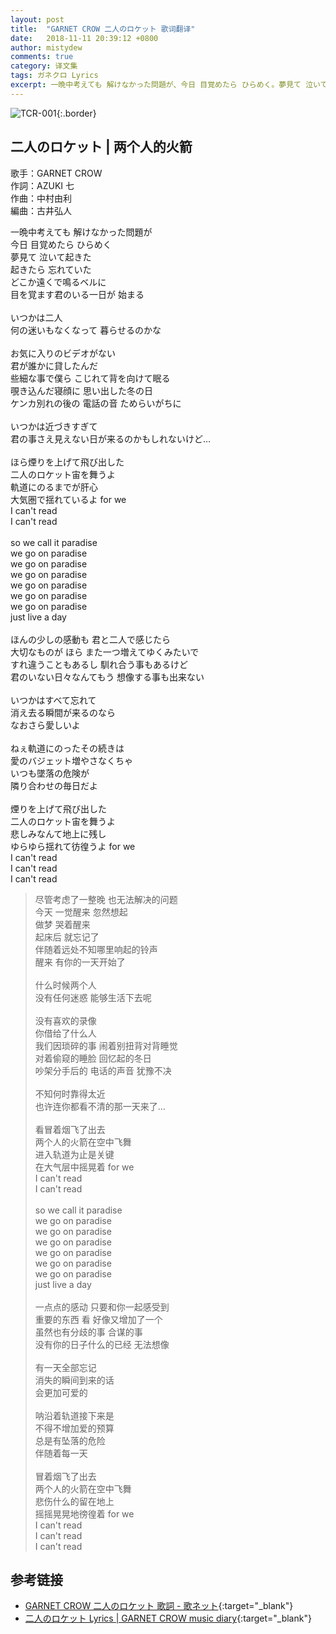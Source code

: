 ```yaml
---
layout: post
title:  "GARNET CROW 二人のロケット 歌词翻译"
date:   2018-11-11 20:39:12 +0800
author: mistydew
comments: true
category: 译文集
tags: ガネクロ Lyrics
excerpt: 一晩中考えても 解けなかった問題が、今日 目覚めたら ひらめく。夢見て 泣いて起きた、起きたら 忘れていた。どこか遠くで鳴るベルに、目を覚ます君のいる一日が 始まる。
---
```

![TCR-001](https://crowsub.github.io/assets/images/discography/album/TCR-001.jpg){:.border}

## 二人のロケット | 两个人的火箭

歌手：GARNET CROW<br>
作詞：AZUKI 七<br>
作曲：中村由利<br>
編曲：古井弘人

<div class="lyric-original">
<p>
一晩中考えても 解けなかった問題が<br>
今日 目覚めたら ひらめく<br>
夢見て 泣いて起きた<br>
起きたら 忘れていた<br>
どこか遠くで鳴るベルに<br>
目を覚ます君のいる一日が 始まる<br>
<br>
いつかは二人<br>
何の迷いもなくなって 暮らせるのかな<br>
<br>
お気に入りのビデオがない<br>
君が誰かに貸したんだ<br>
些細な事で僕ら こじれて背を向けて眠る<br>
覗き込んだ寝顔に 思い出した冬の日<br>
ケンカ別れの後の 電話の音 ためらいがちに<br>
<br>
いつかは近づきすぎて<br>
君の事さえ見えない日が来るのかもしれないけど…<br>
<br>
ほら煙りを上げて飛び出した<br>
二人のロケット宙を舞うよ<br>
軌道にのるまでが肝心<br>
大気圏で揺れているよ for we<br>
I can't read<br>
I can't read<br>
<br>
so we call it paradise<br>
we go on paradise<br>
we go on paradise<br>
we go on paradise<br>
we go on paradise<br>
we go on paradise<br>
we go on paradise<br>
just live a day<br>
<br>
ほんの少しの感動も 君と二人で感じたら<br>
大切なものが ほら また一つ増えてゆくみたいで<br>
すれ違うこともあるし 馴れ合う事もあるけど<br>
君のいない日々なんてもう 想像する事も出来ない<br>
<br>
いつかはすべて忘れて<br>
消え去る瞬間が来るのなら<br>
なおさら愛しいよ<br>
<br>
ねぇ軌道にのったその続きは<br>
愛のバジェット増やさなくちゃ<br>
いつも墜落の危険が<br>
隣り合わせの毎日だよ<br>
<br>
煙りを上げて飛び出した<br>
二人のロケット宙を舞うよ<br>
悲しみなんて地上に残し<br>
ゆらゆら揺れて彷徨うよ for we<br>
I can't read<br>
I can't read<br>
I can't read
</p>
</div>

<div class="lyric-translation">
<blockquote>
尽管考虑了一整晚 也无法解决的问题<br>
今天 一觉醒来 忽然想起<br>
做梦 哭着醒来<br>
起床后 就忘记了<br>
伴随着远处不知哪里响起的铃声<br>
醒来 有你的一天开始了<br>
<br>
什么时候两个人<br>
没有任何迷惑 能够生活下去呢<br>
<br>
没有喜欢的录像<br>
你借给了什么人<br>
我们因琐碎的事 闹着别扭背对背睡觉<br>
对着偷窥的睡脸 回忆起的冬日<br>
吵架分手后的 电话的声音 犹豫不决<br>
<br>
不知何时靠得太近<br>
也许连你都看不清的那一天来了…<br>
<br>
看冒着烟飞了出去<br>
两个人的火箭在空中飞舞<br>
进入轨道为止是关键<br>
在大气层中摇晃着 for we<br>
I can't read<br>
I can't read<br>
<br>
so we call it paradise<br>
we go on paradise<br>
we go on paradise<br>
we go on paradise<br>
we go on paradise<br>
we go on paradise<br>
we go on paradise<br>
just live a day<br>
<br>
一点点的感动 只要和你一起感受到<br>
重要的东西 看 好像又增加了一个<br>
虽然也有分歧的事 合谋的事<br>
没有你的日子什么的已经 无法想像<br>
<br>
有一天全部忘记<br>
消失的瞬间到来的话<br>
会更加可爱的<br>
<br>
呐沿着轨道接下来是<br>
不得不增加爱的预算<br>
总是有坠落的危险<br>
伴随着每一天<br>
<br>
冒着烟飞了出去<br>
两个人的火箭在空中飞舞<br>
悲伤什么的留在地上<br>
摇摇晃晃地徬徨着 for we<br>
I can't read<br>
I can't read<br>
I can't read
</blockquote>
</div>

## 参考链接

* [GARNET CROW 二人のロケット 歌詞 - 歌ネット](https://www.uta-net.com/song/20153){:target="_blank"}
* [二人のロケット Lyrics \| GARNET CROW music diary](https://crowsub.github.io/lyrics/original/二人のロケット.html){:target="_blank"}
